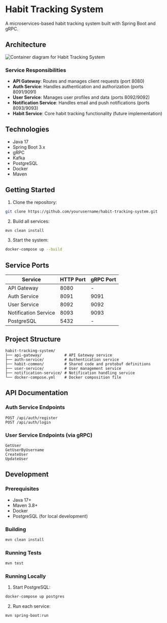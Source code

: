 # Habit Tracking System

A microservices-based habit tracking system built with Spring Boot and gRPC.

## Architecture

[comment]: # ("image is based on percy/C4_Container Diagram Sample - bigbankplc-styles.puml")
![Container diagram for Habit Tracking System](https://www.plantuml.com/plantuml/png/hLTHR-9647xthvX35nMa95IdFbKwwHBWxd8b2GLozsYjxG5MMNRTtJ49glhVExlU0CQKzg5lx2pppVVDZ3_C9qV2KhLMCFWb_IeoIHSVVfvRaJzBlUIFiwqZNATZtA3YuuVadLp0nKPOAJA5ARvAHwxRcOx6D_ExxwFqxc4mVXgEEhq4u9tKkQeAX8ibKhhBsGXLuQcKFbCO64r2QhJN9PDAtg5oU0Yr8YhTh_s-5I_NIqchAgiSsfopKDDrRjRzKWdj1LqvAfJC6FHguaDFz-F-MZX2UxAEBkGYIMPV7t-aaz5qzlYGFZxDntSFesulIMwAOefgBfRTZd1RdNSkuJtXAmsCClRZ-vlfbDC-FpxCqy7Z-77Ajugn6xU75pFQAlmu56w5nPZFtLxli8IlqFyVwnYYVPs492c4dNuOIh6qOWqBOo4i0BoD7-hX9ya4hJEwwpjz2PqVcC5DMS8J7pjyljE4d44ENdWWG2i45nA13937WfN7THsk7lVfrbIw47RR3JTf_Nt6EacWquC_4m3Oa-w-O9QAijopKJ8N98tsX6xqibA2gSwt9SvoAqlouOar6rcW2moz5f2U-KBaoCoQ-AAKwL8GleYj1vpSmPVwv85cfVNa1ifKHIFEKOM0ckmMIiFeeQb2ASYLH3vQ_AD2H-wQEwqBXGwigOZJBa5KJ4jJb749bd51oRMCrxe0PKG1cL12vnnhSsQ4b6LjP8wUD1zXLXyFMDyQGs5gpZ6LWBiHIXQ2-FJjnnp8FADsBNJVi0DqF_mpwFT2YoMwkisbDGkfOh7IuW8jwXpRDU8on29n6yvK6HYB49A0tbPcKUdSTv0rqRPLGHkIYzZZWq8F1-7_gkeGgYt5OcdiePPf29m1_uAS5wOWcFoMPEukVUkM5fs36i_LYo3obSGDhb7lXHyp66RrGXJPsouCRyDJO1mnvEptSU10Xk6FbWyAGU84dfVDU77wv_12WqwZn24pJ9plEPoZsPv6ZBtsaB7DPp5Z9riJMwDpFDqqi-Ov-DnlOl4imjZh6wXlmZCTt1boirvNEdQD0V_Q-TlebRgu5b8TRC38dniBS3-VWB-Fe0vruMM6nDP-9J_vnpC-h65C2sLUN395bOwRXdNa15DJKHpope727dq_VF3h4amShHQggGsivwGTJ4UpkQyOVmkY3TSRuRoch_FvPCPG_ZkxswQRtejdT3iYkwG-OqSIqLE134GLVgLyQvRJoI0edZOLUpfjnJwwBzGxbHWsh9qPmkTJuoArSqEyaSoIXj9YJczohiXSnO_DHX_9RDd8CTtFIFbgnpSy7nprwU7LGIpTnyFNYQYZ1HlQrqRruNy5ZVe4YKmuPDcgNjcLB5tGqDp6Q4fDxzaL-JQy7SJjQNAAtjEoc5RQKOTsRjFqb7PckzSxMpdoZbOooxy9Ve0Rr7Jbsr0qntgY3osxcLIPacuLEr9ZkNt3Ow_RJCzZHSQdqGBrfz9RGCDkJWpnkCG__93EgipbLcPScSmv3MnPfo6ENNE6kd17PXYzav7g5_RnwCleOSWlwWjZoA-55I-wVXjzU_M7pJLSRD0w1kZsWll5FmRnbe_VtwwJJrpK_otu6m00)

### Service Responsibilities

- **API Gateway**: Routes and manages client requests (port 8080)
- **Auth Service**: Handles authentication and authorization (ports 8091/9091)
- **User Service**: Manages user profiles and data (ports 8092/9092)
- **Notification Service**: Handles email and push notifications (ports 8093/9093)
- **Habit Service**: Core habit tracking functionality (future implementation)

## Technologies

- Java 17
- Spring Boot 3.x
- gRPC
- Kafka
- PostgreSQL
- Docker
- Maven

## Getting Started

1. Clone the repository:
```bash
git clone https://github.com/yourusername/habit-tracking-system.git
```

2. Build all services:
```bash
mvn clean install
```

3. Start the system:
```bash
docker-compose up --build
```

## Service Ports

| Service             | HTTP Port | gRPC Port |
|---------------------|-----------|-----------|
| API Gateway         | 8080      | -         |
| Auth Service        | 8091      | 9091      |
| User Service        | 8092      | 9092      |
| Notification Service| 8093      | 9093      |
| PostgreSQL          | 5432      | -         |

## Project Structure

```
habit-tracking-system/
├── api-gateway/          # API Gateway service
├── auth-service/         # Authentication service
├── habit-common/         # Shared code and protobuf definitions
├── user-service/         # User management service
├── notification-service/ # Notification handling service
└── docker-compose.yml    # Docker composition file
```

## API Documentation

### Auth Service Endpoints

```
POST /api/auth/register
POST /api/auth/login
```

### User Service Endpoints (via gRPC)

```
GetUser
GetUserByUsername
CreateUser
UpdateUser
```

## Development

### Prerequisites

- Java 17+
- Maven 3.8+
- Docker
- PostgreSQL (for local development)

### Building

```bash
mvn clean install
```

### Running Tests

```bash
mvn test
```

### Running Locally

1. Start PostgreSQL:
```bash
docker-compose up postgres
```

2. Run each service:
```bash
mvn spring-boot:run
```